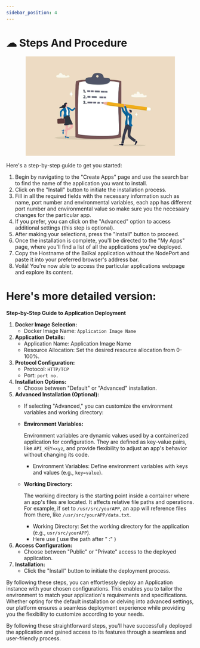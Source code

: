 ```yaml
---
sidebar_position: 4
---
```



#  ☁ Steps And Procedure

<p align="center">
  <img src="/img/dwdww.png" alt="Alt Text" width="400"/>
</p>


 Here's a step-by-step guide to get you started:

1. Begin by navigating to the "Create Apps" page and use the search bar to find the  name of the  application you want to install.
2. Click on the "Install" button to initiate the installation process.
3. Fill in all the required fields with the necessary information such as name, port number and environmental variables, each app has different port number and environmental value so make sure you the necesaary changes for the particular app.
4. If you prefer, you can click on the "Advanced" option to access additional settings (this step is optional).
5. After making your selections, press the "Install" button to proceed.
6. Once the installation is complete, you'll be directed to the "My Apps" page, where you'll find a list of all the applications you've deployed.
7. Copy the Hostname of the Baïkal  application without the NodePort and paste it into your preferred browser's address bar.
8. Voilà! You're now able to access the particular applications webpage and explore its content.


# Here's more detailed version:

**Step-by-Step Guide to Application Deployment**

1. **Docker Image Selection:**
   * Docker Image Name: `Application Image Name`
2. **Application Details:**
   * Application Name: Application Image Name
   * Resource Allocation: Set the desired resource allocation from 0-100%.
3. **Protocol Configuration:**
   * Protocol: `HTTP/TCP`
   * Port: `port no.`
4. **Installation Options:**
   * Choose between "Default" or "Advanced" installation.
5. **Advanced Installation (Optional):**
   * If selecting "Advanced," you can customize the environment variables and working directory:
   *   **Environment Variables:**

       Environment variables are dynamic values used by a containerized application for configuration. They are defined as key-value pairs, like `API_KEY=xyz`, and provide flexibility to adjust an app's behavior without changing its code.

       * Environment Variables: Define environment variables with keys and values (e.g., `key=value`).
   *   **Working Directory:**

       The working directory is the starting point inside a container where an app's files are located. It affects relative file paths and operations. For example, if set to `/usr/src/yourAPP`, an app will reference files from there, like `/usr/src/yourAPP/data.txt`.

       * Working Directory: Set the working directory for the application (e.g., `usr/src/yourAPP`).
       * Here use ( use the path after   " :"  )
6. **Access Configuration:**
   * Choose between "Public" or "Private" access to the deployed application.
7. **Installation:**
   * Click the "Install" button to initiate the deployment process.

By following these steps, you can effortlessly deploy an  Application  instance with your chosen configurations. This enables you to tailor the environment to match your application's requirements and specifications. Whether opting for the default installation or delving into advanced settings, our platform ensures a seamless deployment experience while providing you the flexibility to customize according to your needs.


By following these straightforward steps, you'll have successfully deployed the  application and gained access to its features through a seamless and user-friendly process.
